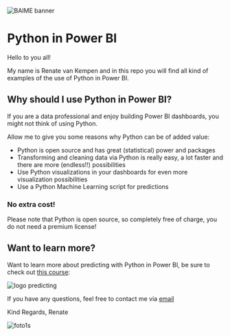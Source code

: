 ﻿﻿![BAIME banner](https://user-images.githubusercontent.com/47600826/89530907-9b3f6480-d7ef-11ea-9849-27617f6025cf.png)# Python in Power BI Hello to you all!My name is Renate van Kempen and in this repo you will find all kind of examples of the use of Python in Power BI. ## Why should I use Python in Power BI? If you are a data professional and enjoy building Power BI dashboards, you might not think of using Python.Allow me to give you some reasons why Python can be of added value: - Python is open source and has great (statistical) power and packages- Transforming and cleaning data via Python is really easy,  a lot faster and there are more (endless!!) possibilities- Use Python visualizations in your dashboards for even more visualization possibilities- Use a Python Machine Learning script for predictions### No extra cost!Please note that Python is open source, so completely free of charge, you do not need a premium license!## Want to learn more? Want to learn more about predicting with Python in Power BI, be sure to check out [this course](https://get-responsive.com/trainingen/):![logo predicting](https://media-exp1.licdn.com/dms/image/C4D22AQEG3nt0XMRHZQ/feedshare-shrink_1280-alternative/0/1602238221108?e=1613606400&v=beta&t=GN_fgBdR6r2_-9Uh_LHfVAcJeoJ_UFBtu6ad0S7B-nM) If you have any questions, feel free to contact me via [email](renate@baime.nl)Kind Regards, Renate![foto1s](https://user-images.githubusercontent.com/47600826/73173281-4f578880-4105-11ea-8862-4c54a530e7f4.jpg)